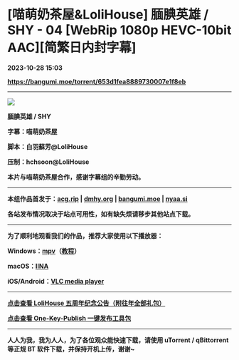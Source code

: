 # [喵萌奶茶屋&LoliHouse] 腼腆英雄 / SHY - 04 [WebRip 1080p HEVC-10bit AAC][简繁日内封字幕]

**2023-10-28 15:03**

**https://bangumi.moe/torrent/653d1fea8889730007e1f8eb**

* * *

![](https://s2.loli.net/2023/10/08/6gOvN5pHKQo1uwE.jpg)

**腼腆英雄 / SHY**

**字幕：喵萌奶茶屋**

**脚本：白羽蘇芳@LoliHouse**

**压制：hchsoon@LoliHouse**

**本片与喵萌奶茶屋合作，感谢字幕组的辛勤劳动。**

* * *

**本组作品首发于：[acg.rip](https://acg.rip/?term=LoliHouse) | [dmhy.org](https://share.dmhy.org/topics/list?keyword=lolihouse) | [bangumi.moe](https://bangumi.moe/search/581be821ee98e9ca20730eae) | [nyaa.si](https://nyaa.si/?f=0&c=0_0&q=lolihouse)**

**各站发布情况取决于站点可用性，如有缺失烦请移步其他站点下载。**

* * *

**为了顺利地观看我们的作品，推荐大家使用以下播放器：**

**Windows：[mpv](https://mpv.io/)（[教程](https://vcb-s.com/archives/7594)）**

**macOS：[IINA](https://iina.io/)**

**iOS/Android：[VLC media player](https://www.videolan.org/vlc/)**

* * *

**[点击查看 LoliHouse 五周年纪念公告（附往年全部礼包）](https://share.dmhy.org/topics/view/599634_LoliHouse_LoliHouse_5th_Anniversary_Announcement.html)**

**[点击查看 One-Key-Publish 一键发布工具包](https://github.com/AmusementClub/OKP)**

* * *

**人人为我，我为人人，为了各位观众能快速下载，请使用 uTorrent / qBittorrent等正规 BT 软件下载，并保持开机上传，谢谢~**